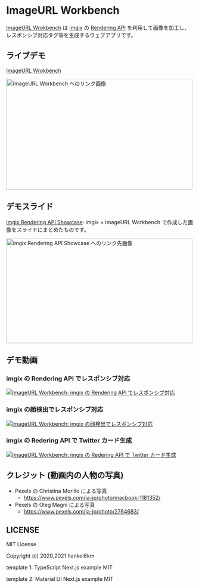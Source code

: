 # ImageURL Workbench

[ImageURL Wrokbench](https://image-url-workbench.vercel.app/) は [imgix](https://imgix.com/) の [Rendering API](https://docs.imgix.com/apis/rendering) を利用して画像を加工し、レスポンシブ対応タグ等を生成するウェブアプリです。

## ライブデモ

[ImageURL Wrokbench](https://image-url-workbench.vercel.app/)

<a href="https://image-url-workbench.vercel.app/" target="_blank" rel="noopener noreferrer"><img src="https://images.microcms-assets.io/assets/bc4007b30bdf402f96161596bd7cbcca/c3cc6fd7e4a34b748dc359801b1095ac/image-url-workbench-screenshot.png?auto=compress&#x26;w64=NTAw" alt="ImageURL Workbench へのリンク画像" width="500" height="297"></a>

## デモスライド

[imgix Rendering API Showcase](https://hankei6km.github.io/mardock/deck/try-imgix-rendering-api): imgix + ImageURL Workbench で作成した画像をスライドにまとめたものです。

<a href="https://hankei6km.github.io/mardock/deck/try-imgix-rendering-api" target="_blank" rel="noopener noreferrer"><img src="https://hankei6km.github.io/mardock/assets/deck/try-imgix-rendering-api/try-imgix-rendering-api.png" alt="imgix Rendering API Showcase へのリンク先画像" width="500" height="281"></a>

## デモ動画

### imgix の Rendering API でレスポンシブ対応

[![ImageURL Workbench: imgix の Rendering API でレスポンシブ対応](https://images.microcms-assets.io/assets/bc4007b30bdf402f96161596bd7cbcca/89d1dc2babc143429999bbdf3f63dfbf/youtube-thumb.png?auto=compress&mark64=aHR0cDovL2ltZy55b3V0dWJlLmNvbS92aS9OajZSc0VyaXd6US8wLmpwZw&mark-pad64=MA&txt64=4pa277iP&txt-align64=Y2VudGVyLG1pZGRsZQ&txt-shad64=Mw&txt-size64=NjA)](http://www.youtube.com/watch?v=Nj6RsEriwzQ)

### imgix の顔検出でレスポンシブ対応

[![ImageURL Workbench: imgix の顔検出でレスポンシブ対応](https://images.microcms-assets.io/assets/bc4007b30bdf402f96161596bd7cbcca/412ca999d3794941ad3f23bed60e834e/youtube-thumb-base.jpg?auto=compress&mark64=aHR0cDovL2ltZy55b3V0dWJlLmNvbS92aS9wNkMwcVpIbmR6OC8wLmpwZw&mark-pad64=MA&txt64=4pa277iP&txt-align64=Y2VudGVyLG1pZGRsZQ&txt-shad64=NQ&txt-size64=NjA)](http://www.youtube.com/watch?v=p6C0qZHndz8)

### imgix の Redering API で Twitter カード生成 

[![ImageURL Workbench: imgix の Redering API で Twitter カード生成](https://images.microcms-assets.io/assets/bc4007b30bdf402f96161596bd7cbcca/89d1dc2babc143429999bbdf3f63dfbf/youtube-thumb.png?auto=compress&mark64=aHR0cDovL2ltZy55b3V0dWJlLmNvbS92aS8xQUVlN19pNGtlQS8wLmpwZw&mark-pad64=MA&txt64=4pa277iP&txt-align64=Y2VudGVyLG1pZGRsZQ&txt-shad64=Mw&txt-size64=NjA)](http://www.youtube.com/watch?v=1AEe7_i4keA)


## クレジット (動画内の人物の写真)

- Pexels の Christina Morillo による写真
  - https://www.pexels.com/ja-jp/photo/macbook-1181352/
- Pexels の Oleg Magni による写真
  - https://www.pexels.com/ja-jp/photo/2764683/


## LICENSE

MIT License

Copyright (c) 2020,2021 hankei6km

template 1: TypeScript Next.js example MIT

template 2: Material UI Next.js example MIT

